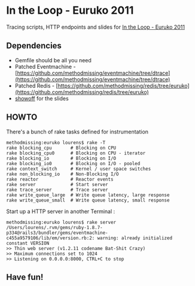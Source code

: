 # In the Loop - Euruko 2011 #

Tracing scripts, HTTP endpoints and slides for [In the Loop - Euruko 2011](http://euruko2011.org/agenda.html)

## Dependencies ##

* Gemfile should be all you need
* Patched Eventmachine - [https://github.com/methodmissing/eventmachine/tree/dtrace](https://github.com/methodmissing/eventmachine/tree/dtrace)
* Patched Redis - [https://github.com/methodmissing/redis/tree/euruko](https://github.com/methodmissing/redis/tree/euruko)
* [showoff](https://github.com/schacon/showoff) for the slides

## HOWTO ##

There's a bunch of rake tasks defined for instrumentation

    methodmissing:euruko lourens$ rake -T
    rake blocking_cpu       # Blocking on CPU
    rake blocking_cpu0      # Blocking on CPU - iterator
    rake blocking_io        # Blocking on I/O
    rake blocking_io0       # Blocking on I/O - pooled
    rake context_switch     # Kernel / user space switches
    rake non_blocking_io    # Non-Blocking I/O
    rake reactor            # Reactor events
    rake server             # Start server
    rake trace_server       # Trace server
    rake write_queue_large  # Write queue latency, large response
    rake write_queue_small  # Write queue latency, small response

Start up a HTTP server in another Terminal :

    methodmissing:euruko lourens$ rake server
    /Users/lourens/.rvm/gems/ruby-1.8.7-p334@rails3/bundler/gems/eventmachine-c455a9579106/lib/em/version.rb:2: warning: already initialized constant VERSION
    >> Thin web server (v1.2.11 codename Bat-Shit Crazy)
    >> Maximum connections set to 1024
    >> Listening on 0.0.0.0:8000, CTRL+C to stop

## Have fun! ##